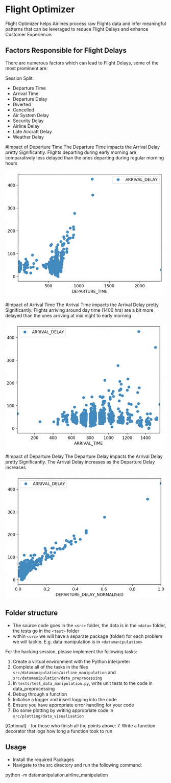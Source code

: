 # Flight Optimizer
Flight Optimizer helps Airlines process raw Flights data and infer meaningful patterns that can be leveraged to reduce Flight Delays and enhance Customer Experience.


## Factors Responsible for Flight Delays
There are numerous factors which can lead to Flight Delays, some of the most prominent are:


Session Split:
* Departure Time
* Arrival Time
* Departure Delay
* Diverted
* Cancelled
* Air System Delay
* Security Delay
* Airline Delay
* Late Aircraft Delay
* Weather Delay

#Impact of Departure Time
The Departure Time impacts the Arrival Delay pretty Significantly.
Flights departing during early morning are comparatively less delayed than the ones departing during regular morning hours

![imagePlots](imagePlots/DepartureTimeVsArrivalDelay.png)

#Impact of Arrival Time
The Arrival Time impacts the Arrival Delay pretty Significantly.
Flights arriving around day time (1400 hrs) are a bit more delayed than the ones arriving at mid night to early morning

![imagePlots](imagePlots/ArrivalTimeVsArrivalDelay.png)

#Impact of Departure Delay
The Departure Delay impacts the Arrival Delay pretty Significantly.
The Arrival Delay increases as the Departure Delay increases

![imagePlots](imagePlots/DepartureDelayVsArrivalDelay.png)


## Folder structure
* The source code goes in the `<src>` folder, the data is in the `<data>` folder, the tests go in the `<test>` folder
* within `<src>` we will have a separate package (folder) for each problem we will tackle. E.g. data manipulation is in `<datamanipulation>`



For the hacking session, please implement the following tasks:
1. Create a virtual environment with the Python interpreter
2. Complete all of the tasks in the files `src/datamanipulation/airline_manipulation` and `src/datamanipulation/data_preprocessing`
3. In `tests/test_data_manipulation.py`, write unit tests to the code in data_preprocessing 
4. Debug through a function
5. Initialise a logger and insert logging into the code
6. Ensure you have appropriate error handling for your code
7. Do some plotting by writing appropriate code in `src/plotting/data_visualisation`

[Optional] - for those who finish all the points above:
7. Write a function decorator that logs how long a function took to run

## Usage
* Install the required Packages
* Navigate to the src directory and run the following command:

python -m datamanipulation.airline_manipulation

